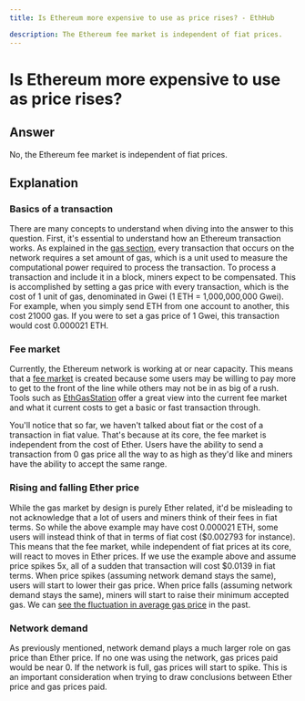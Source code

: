 ```yaml
---
title: Is Ethereum more expensive to use as price rises? - EthHub

description: The Ethereum fee market is independent of fiat prices.
---
```


# Is Ethereum more expensive to use as price rises?

## Answer  <a id="answer"></a>

No, the Ethereum fee market is independent of fiat prices.

## Explanation  <a id="explanation"></a>

### Basics of a transaction  <a id="basics-of-a-transaction"></a>

There are many concepts to understand when diving into the answer to this question. First, it's essential to understand how an Ethereum transaction works. As explained in the [gas section](https://docs.ethhub.io/using-ethereum/transactions/#gas), every transaction that occurs on the network requires a set amount of gas, which is a unit used to measure the computational power required to process the transaction. To process a transaction and include it in a block, miners expect to be compensated. This is accomplished by setting a gas price with every transaction, which is the cost of 1 unit of gas, denominated in Gwei \(1 ETH = 1,000,000,000 Gwei\). For example, when you simply send ETH from one account to another, this cost 21000 gas. If you were to set a gas price of 1 Gwei, this transaction would cost 0.000021 ETH.

### Fee market  <a id="fee-market"></a>

Currently, the Ethereum network is working at or near capacity. This means that a [fee market](https://docs.ethhub.io/using-ethereum/transactions/#fee-market) is created because some users may be willing to pay more to get to the front of the line while others may not be in as big of a rush. Tools such as [EthGasStation](https://ethgasstation.info/) offer a great view into the current fee market and what it current costs to get a basic or fast transaction through.

You'll notice that so far, we haven't talked about fiat or the cost of a transaction in fiat value. That's because at its core, the fee market is independent from the cost of Ether. Users have the ability to send a transaction from 0 gas price all the way to as high as they'd like and miners have the ability to accept the same range.

### Rising and falling Ether price   <a id="rising-and-falling-ether-price"></a>

While the gas market by design is purely Ether related, it'd be misleading to not acknowledge that a lot of users and miners think of their fees in fiat terms. So while the above example may have cost 0.000021 ETH, some users will instead think of that in terms of fiat cost \($0.002793 for instance\). This means that the fee market, while independent of fiat prices at its core, will react to moves in Ether prices. If we use the example above and assume price spikes 5x, all of a sudden that transaction will cost $0.0139 in fiat terms. When price spikes \(assuming network demand stays the same\), users will start to lower their gas price. When price falls \(assuming network demand stays the same\), miners will start to raise their minimum accepted gas. We can [see the fluctuation in average gas price](https://etherscan.io/chart/gasprice) in the past.

### Network demand  <a id="network-demand"></a>

As previously mentioned, network demand plays a much larger role on gas price than Ether price. If no one was using the network, gas prices paid would be near 0. If the network is full, gas prices will start to spike. This is an important consideration when trying to draw conclusions between Ether price and gas prices paid.

